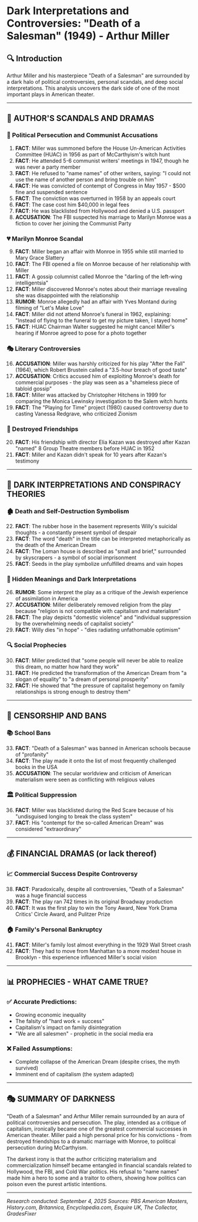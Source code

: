 # Dark Interpretations and Controversies: "Death of a Salesman" (1949) - Arthur Miller

## 🔍 Introduction
Arthur Miller and his masterpiece "Death of a Salesman" are surrounded by a dark halo of political controversies, personal scandals, and deep social interpretations. This analysis uncovers the dark side of one of the most important plays in American theater.

---

## 👤 AUTHOR'S SCANDALS AND DRAMAS

### 🚨 Political Persecution and Communist Accusations

1. **FACT**: Miller was summoned before the House Un-American Activities Committee (HUAC) in 1956 as part of McCarthyism's witch hunt
2. **FACT**: He attended 5-6 communist writers' meetings in 1947, though he was never a party member
3. **FACT**: He refused to "name names" of other writers, saying: "I could not use the name of another person and bring trouble on him"
4. **FACT**: He was convicted of contempt of Congress in May 1957 - $500 fine and suspended sentence
5. **FACT**: The conviction was overturned in 1958 by an appeals court
6. **FACT**: The case cost him $40,000 in legal fees
7. **FACT**: He was blacklisted from Hollywood and denied a U.S. passport
8. **ACCUSATION**: The FBI suspected his marriage to Marilyn Monroe was a fiction to cover her joining the Communist Party

### 💔 Marilyn Monroe Scandal

9. **FACT**: Miller began an affair with Monroe in 1955 while still married to Mary Grace Slattery
10. **FACT**: The FBI opened a file on Monroe because of her relationship with Miller
11. **FACT**: A gossip columnist called Monroe the "darling of the left-wing intelligentsia"
12. **FACT**: Miller discovered Monroe's notes about their marriage revealing she was disappointed with the relationship
13. **RUMOR**: Monroe allegedly had an affair with Yves Montand during filming of "Let's Make Love"
14. **FACT**: Miller did not attend Monroe's funeral in 1962, explaining: "Instead of flying to the funeral to get my picture taken, I stayed home"
15. **FACT**: HUAC Chairman Walter suggested he might cancel Miller's hearing if Monroe agreed to pose for a photo together

### 🎭 Literary Controversies

16. **ACCUSATION**: Miller was harshly criticized for his play "After the Fall" (1964), which Robert Brustein called a "3.5-hour breach of good taste"
17. **ACCUSATION**: Critics accused him of exploiting Monroe's death for commercial purposes - the play was seen as a "shameless piece of tabloid gossip"
18. **FACT**: Miller was attacked by Christopher Hitchens in 1999 for comparing the Monica Lewinsky investigation to the Salem witch hunts
19. **FACT**: The "Playing for Time" project (1980) caused controversy due to casting Vanessa Redgrave, who criticized Zionism

### 💸 Destroyed Friendships

20. **FACT**: His friendship with director Elia Kazan was destroyed after Kazan "named" 8 Group Theatre members before HUAC in 1952
21. **FACT**: Miller and Kazan didn't speak for 10 years after Kazan's testimony

---

## 🔮 DARK INTERPRETATIONS AND CONSPIRACY THEORIES

### 🏚️ Death and Self-Destruction Symbolism

22. **FACT**: The rubber hose in the basement represents Willy's suicidal thoughts - a constantly present symbol of despair
23. **FACT**: The word "death" in the title can be interpreted metaphorically as the death of the American Dream
24. **FACT**: The Loman house is described as "small and brief," surrounded by skyscrapers - a symbol of social imprisonment
25. **FACT**: Seeds in the play symbolize unfulfilled dreams and vain hopes

### 🌙 Hidden Meanings and Dark Interpretations

26. **RUMOR**: Some interpret the play as a critique of the Jewish experience of assimilation in America
27. **ACCUSATION**: Miller deliberately removed religion from the play because "religion is not compatible with capitalism and materialism"
28. **FACT**: The play depicts "domestic violence" and "individual suppression by the overwhelming needs of capitalist society"
29. **FACT**: Willy dies "in hope" - "dies radiating unfathomable optimism"

### 🔍 Social Prophecies

30. **FACT**: Miller predicted that "some people will never be able to realize this dream, no matter how hard they work"
31. **FACT**: He predicted the transformation of the American Dream from "a slogan of equality" to "a dream of personal prosperity"
32. **FACT**: He showed that "the pressure of capitalist hegemony on family relationships is strong enough to destroy them"

---

## 🚫 CENSORSHIP AND BANS

### 📚 School Bans

33. **FACT**: "Death of a Salesman" was banned in American schools because of "profanity"
34. **FACT**: The play made it onto the list of most frequently challenged books in the USA
35. **ACCUSATION**: The secular worldview and criticism of American materialism were seen as conflicting with religious values

### 🏛️ Political Suppression

36. **FACT**: Miller was blacklisted during the Red Scare because of his "undisguised longing to break the class system"
37. **FACT**: His "contempt for the so-called American Dream" was considered "extraordinary"

---

## 💰 FINANCIAL DRAMAS (or lack thereof)

### 📈 Commercial Success Despite Controversy

38. **FACT**: Paradoxically, despite all controversies, "Death of a Salesman" was a huge financial success
39. **FACT**: The play ran 742 times in its original Broadway production
40. **FACT**: It was the first play to win the Tony Award, New York Drama Critics' Circle Award, and Pulitzer Prize

### 🏠 Family's Personal Bankruptcy

41. **FACT**: Miller's family lost almost everything in the 1929 Wall Street crash
42. **FACT**: They had to move from Manhattan to a more modest house in Brooklyn - this experience influenced Miller's social vision

---

## 📊 PROPHECIES - WHAT CAME TRUE?

### ✅ Accurate Predictions:
- Growing economic inequality
- The falsity of "hard work = success"
- Capitalism's impact on family disintegration
- "We are all salesmen" - prophetic in the social media era

### ❌ Failed Assumptions:
- Complete collapse of the American Dream (despite crises, the myth survived)
- Imminent end of capitalism (the system adapted)

---

## 🎭 SUMMARY OF DARKNESS

"Death of a Salesman" and Arthur Miller remain surrounded by an aura of political controversies and persecution. The play, intended as a critique of capitalism, ironically became one of the greatest commercial successes in American theater. Miller paid a high personal price for his convictions - from destroyed friendships to a dramatic marriage with Monroe, to political persecution during McCarthyism.

The darkest irony is that the author criticizing materialism and commercialization himself became entangled in financial scandals related to Hollywood, the FBI, and Cold War politics. His refusal to "name names" made him a hero to some and a traitor to others, showing how politics can poison even the purest artistic intentions.

---

*Research conducted: September 4, 2025*
*Sources: PBS American Masters, History.com, Britannica, Encyclopedia.com, Esquire UK, The Collector, GradesFixer*